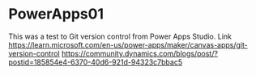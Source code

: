 # PowerApps01
This was a test to Git version control from Power Apps Studio.
Link https://learn.microsoft.com/en-us/power-apps/maker/canvas-apps/git-version-control
https://community.dynamics.com/blogs/post/?postid=185854e4-6370-40d6-921d-94323c7bbac5
